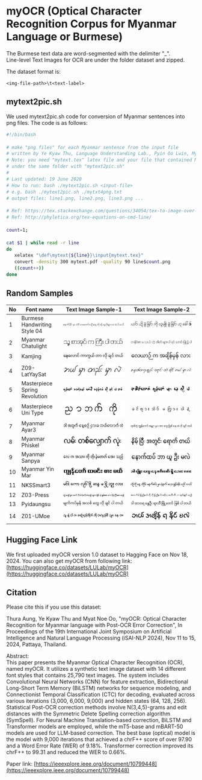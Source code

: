 # myOCR (Optical Character Recognition Corpus for Myanmar Language or Burmese) 

The Burmese text data are word-segmented with the delimiter "_".  
Line-level Text Images for OCR are under the folder dataset and zipped.  

The dataset format is:  

```
<img-file-path>\t<text-label>
```

## mytext2pic.sh

We used mytext2pic.sh code for conversion of Myanmar sentences into png files. The code is as follows:  

```bash
#!/bin/bash

# make "png files" for each Myanmar sentence from the input file
# written by Ye Kyaw Thu, Language Understanding Lab., Pyin Oo Lwin, Myanmar
# Note: you need "mytext.tex" latex file and your file that contained Myanmar sentences
# under the same folder with "mytext2pic.sh"
#
# Last updated: 19 June 2020 
# How to run: bash ./mytext2pic.sh <input-file>
# e.g. bash ./mytext2pic.sh ./mytxt4png.txt
# output files: line1.png, line2.png, line3.png ...

# Ref: https://tex.stackexchange.com/questions/34054/tex-to-image-over-command-line/34058#34058
# Ref: http://phyletica.org/tex-equations-on-cmd-line/

count=1;

cat $1 | while read -r line
do
   xelatex "\def\mytext{${line}}\input{mytext.tex}"
   convert -density 300 mytext.pdf -quality 90 line$count.png
   ((count++))
done
```

## Random Samples

| No | Font name | Text Image Sample-1 | Text Image Sample-2 |
|----|-----------|---------------------|---------------------|
| 1 | Burmese Handwriting Style 04 | ![B_HW_1245.png](https://github.com/ye-kyaw-thu/myOCR/raw/main/data/doc/random_samples/B_HW_1245.png) | ![B_HW_2240.png](https://github.com/ye-kyaw-thu/myOCR/raw/main/data/doc/random_samples/B_HW_2240.png) |
| 2 | Myanmar Chatulight | ![Chatulight_1269.png](https://github.com/ye-kyaw-thu/myOCR/raw/main/data/doc/random_samples/Chatulight_1269.png) | ![Chatulight_867.png](https://github.com/ye-kyaw-thu/myOCR/raw/main/data/doc/random_samples/Chatulight_867.png) |
| 3 | Kamjing | ![Kamjing_477.png](https://github.com/ye-kyaw-thu/myOCR/raw/main/data/doc/random_samples/Kamjing_477.png) | ![Kamjing_631.png](https://github.com/ye-kyaw-thu/myOCR/raw/main/data/doc/random_samples/Kamjing_631.png) |
| 4 | Z09-LatYaySat | ![LatYaySat_1136.png](https://github.com/ye-kyaw-thu/myOCR/raw/main/data/doc/random_samples/LatYaySat_1136.png) | ![LatYaySat_795.png](https://github.com/ye-kyaw-thu/myOCR/raw/main/data/doc/random_samples/LatYaySat_795.png) |
| 5 | Masterpiece Spring Revolution | ![MasterpieceSpringRev_1087.png](https://github.com/ye-kyaw-thu/myOCR/raw/main/data/doc/random_samples/MasterpieceSpringRev_1087.png) | ![MasterpieceSpringRev_634.png](https://github.com/ye-kyaw-thu/myOCR/raw/main/data/doc/random_samples/MasterpieceSpringRev_634.png) |
| 6 | Masterpiece Uni Type | ![MasterpieceUniType_1029.png](https://github.com/ye-kyaw-thu/myOCR/raw/main/data/doc/random_samples/MasterpieceUniType_1029.png) | ![MasterpieceUniType_955.png](https://github.com/ye-kyaw-thu/myOCR/raw/main/data/doc/random_samples/MasterpieceUniType_955.png) |
| 7 | Myanmar Ayar3 | ![MyanmarAyar3_121.png](https://github.com/ye-kyaw-thu/myOCR/raw/main/data/doc/random_samples/MyanmarAyar3_121.png) | ![MyanmarAyar3_783.png](https://github.com/ye-kyaw-thu/myOCR/raw/main/data/doc/random_samples/MyanmarAyar3_783.png) |
| 8 | Myanmar Phiskel | ![MyanmarPhiskel_1117.png](https://github.com/ye-kyaw-thu/myOCR/raw/main/data/doc/random_samples/MyanmarPhiskel_1117.png) | ![MyanmarPhiskel_968.png](https://github.com/ye-kyaw-thu/myOCR/raw/main/data/doc/random_samples/MyanmarPhiskel_968.png) |
| 9 | Myanmar Sanpya | ![MyanmarSanpya_812.png](https://github.com/ye-kyaw-thu/myOCR/raw/main/data/doc/random_samples/MyanmarSanpya_812.png) | ![MyanmarSanpya_818.png](https://github.com/ye-kyaw-thu/myOCR/raw/main/data/doc/random_samples/MyanmarSanpya_818.png) |
| 10 | Myanmar Yin Mar | ![MyanmarYinMar_1530.png](https://github.com/ye-kyaw-thu/myOCR/raw/main/data/doc/random_samples/MyanmarYinMar_1530.png) | ![MyanmarYinMar_1566.png](https://github.com/ye-kyaw-thu/myOCR/raw/main/data/doc/random_samples/MyanmarYinMar_1566.png) |
| 11 | NKSSmart3 | ![NKSS_1492.png](https://github.com/ye-kyaw-thu/myOCR/raw/main/data/doc/random_samples/NKSS_1492.png) | ![NKSS_356.png](https://github.com/ye-kyaw-thu/myOCR/raw/main/data/doc/random_samples/NKSS_356.png) |
| 12 | Z03-Press | ![Press_321.png](https://github.com/ye-kyaw-thu/myOCR/raw/main/data/doc/random_samples/Press_321.png) | ![Press_827.png](https://github.com/ye-kyaw-thu/myOCR/raw/main/data/doc/random_samples/Press_827.png) |
| 13 | Pyidaungsu | ![Pyidaungsu_1242.png](https://github.com/ye-kyaw-thu/myOCR/raw/main/data/doc/random_samples/Pyidaungsu_1242.png) | ![Pyidaungsu_1342.png](https://github.com/ye-kyaw-thu/myOCR/raw/main/data/doc/random_samples/Pyidaungsu_1342.png) |
| 14 | Z01-UMoe | ![UMoe_1909.png](https://github.com/ye-kyaw-thu/myOCR/raw/main/data/doc/random_samples/UMoe_1909.png) | ![UMoe_98.png](https://github.com/ye-kyaw-thu/myOCR/raw/main/data/doc/random_samples/UMoe_98.png) |


## Hugging Face Link

We first uploaded myOCR version 1.0 dataset to Hagging Face on Nov 18, 2024. You can also get myOCR from following link:   
[https://huggingface.co/datasets/LULab/myOCR](https://huggingface.co/datasets/LULab/myOCR)

## Citation  
Please cite this if you use this dataset:  

Thura Aung, Ye Kyaw Thu and Myat Noe Oo, "myOCR: Optical Character Recognition for Myanmar language with Post-OCR Error Correction", In Proceedings of the 19th International Joint Symposium on Artificial Intelligence and Natural Language Processing (iSAI-NLP 2024), Nov 11 to 15, 2024, Pattaya, Thailand.   

Abstract:  
This paper presents the Myanmar Optical Character Recognition (OCR), named myOCR. It utilizes a synthetic text image dataset with 14 different font styles that contains 25,790 text images. The system includes Convolutional Neural Networks (CNN) for feature extraction, Bidirectional Long-Short Term Memory (BiLSTM) networks for sequence modeling, and Connectionist Temporal Classification (CTC) for decoding, evaluated across various iterations (3,000, 6,000, 9,000) and hidden states (64, 128, 256). Statistical Post-OCR correction methods involve N(3,4,5)-grams and edit distances with the Symmetric Delete Spelling correction algorithm (SymSpell). For Neural Machine Translation-based correction, BiLSTM and Transformer models are employed, while the mT5-base and mBART-50 models are used for LLM-based correction. The best base (optical) model is the model with 9,000 iterations that achieved a chrF++ score of over 97.90 and a Word Error Rate (WER) of 9.18%. Transformer correction improved its chrF++ to 99.31 and reduced the WER to 0.66%.  


Paper link: [https://ieeexplore.ieee.org/document/10799448](https://ieeexplore.ieee.org/document/10799448)  


